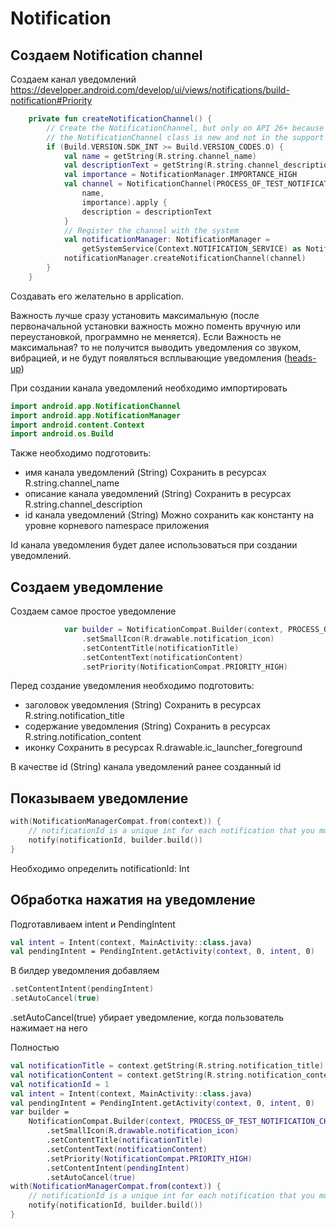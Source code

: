 # Notification

## Создаем Notification channel

Создаем канал уведомлений https://developer.android.com/develop/ui/views/notifications/build-notification#Priority

```kotlin
    private fun createNotificationChannel() {
        // Create the NotificationChannel, but only on API 26+ because
        // the NotificationChannel class is new and not in the support library
        if (Build.VERSION.SDK_INT >= Build.VERSION_CODES.O) {
            val name = getString(R.string.channel_name)
            val descriptionText = getString(R.string.channel_description)
            val importance = NotificationManager.IMPORTANCE_HIGH
            val channel = NotificationChannel(PROCESS_OF_TEST_NOTIFICATION_CHANNEL_ID,
                name,
                importance).apply {
                description = descriptionText
            }
            // Register the channel with the system
            val notificationManager: NotificationManager =
                getSystemService(Context.NOTIFICATION_SERVICE) as NotificationManager
            notificationManager.createNotificationChannel(channel)
        }
    }
```

Создавать его желательно в application. 

Важность лучше сразу установить максимальную (после первоначальной установки важность можно поменть вручную или переустановкой, программно не меняется). Если Важность не максимальная? то не получится выводить уведомления со звуком, вибрацией, и не будут появляться всплывающие уведомления ([heads-up](https://developer.android.com/develop/ui/views/notifications#Heads-up))

При создании канала уведомлений необходимо импортировать

```kotlin
import android.app.NotificationChannel
import android.app.NotificationManager
import android.content.Context
import android.os.Build
```

Также необходимо подготовить:

- имя канала уведомлений (String) Сохранить в ресурсах R.string.channel_name
- описание канала уведомлений (String) Сохранить в ресурсах R.string.channel_description
- id канала уведомлений (String) Можно сохранить как константу на уровне корневого namespace приложения

Id канала уведомления будет далее использоваться при создании уведомлений.

## Создаем уведомление

Создаем самое простое уведомление

```kotlin
            var builder = NotificationCompat.Builder(context, PROCESS_OF_TEST_NOTIFICATION_CHANNEL_ID)
                .setSmallIcon(R.drawable.notification_icon)
                .setContentTitle(notificationTitle)
                .setContentText(notificationContent)
                .setPriority(NotificationCompat.PRIORITY_HIGH)
```

Перед создание уведомления необходимо подготовить:

- заголовок уведомления (String) Сохранить в ресурсах R.string.notification_title
- содержание уведомления (String) Сохранить в ресурсах R.string.notification_content
- иконку Сохранить в ресурсах R.drawable.ic_launcher_foreground

В качестве id (String) канала уведомлений ранее созданный id

## Показываем уведомление

```kotlin
with(NotificationManagerCompat.from(context)) {
    // notificationId is a unique int for each notification that you must define
    notify(notificationId, builder.build())
}
```

Необходимо определить notificationId: Int

## Обработка нажатия на уведомление

Подготавливаем intent и PendingIntent

```kotlin
val intent = Intent(context, MainActivity::class.java)
val pendingIntent = PendingIntent.getActivity(context, 0, intent, 0)
```

В билдер уведомления добавляем

```kotlin
.setContentIntent(pendingIntent)
.setAutoCancel(true)
```

.setAutoCancel(true) убирает уведомление, когда пользователь нажимает на него

Полностью

```kotlin
val notificationTitle = context.getString(R.string.notification_title)
val notificationContent = context.getString(R.string.notification_content)
val notificationId = 1
val intent = Intent(context, MainActivity::class.java)
val pendingIntent = PendingIntent.getActivity(context, 0, intent, 0)
var builder =
    NotificationCompat.Builder(context, PROCESS_OF_TEST_NOTIFICATION_CHANNEL_ID)
        .setSmallIcon(R.drawable.notification_icon)
        .setContentTitle(notificationTitle)
        .setContentText(notificationContent)
        .setPriority(NotificationCompat.PRIORITY_HIGH)
        .setContentIntent(pendingIntent)
        .setAutoCancel(true)
with(NotificationManagerCompat.from(context)) {
    // notificationId is a unique int for each notification that you must define
    notify(notificationId, builder.build())
}
```
